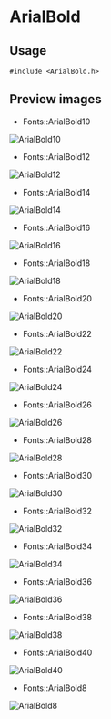 ArialBold
==========

Usage
------

    #include <ArialBold.h>

Preview images
--------------
* Fonts::ArialBold10 

![ArialBold10](https://raw.githubusercontent.com/Cariad/ArialBold/master/Preview/ArialBold10.png)

* Fonts::ArialBold12 

![ArialBold12](https://raw.githubusercontent.com/Cariad/ArialBold/master/Preview/ArialBold12.png)

* Fonts::ArialBold14 

![ArialBold14](https://raw.githubusercontent.com/Cariad/ArialBold/master/Preview/ArialBold14.png)

* Fonts::ArialBold16 

![ArialBold16](https://raw.githubusercontent.com/Cariad/ArialBold/master/Preview/ArialBold16.png)

* Fonts::ArialBold18 

![ArialBold18](https://raw.githubusercontent.com/Cariad/ArialBold/master/Preview/ArialBold18.png)

* Fonts::ArialBold20 

![ArialBold20](https://raw.githubusercontent.com/Cariad/ArialBold/master/Preview/ArialBold20.png)

* Fonts::ArialBold22 

![ArialBold22](https://raw.githubusercontent.com/Cariad/ArialBold/master/Preview/ArialBold22.png)

* Fonts::ArialBold24 

![ArialBold24](https://raw.githubusercontent.com/Cariad/ArialBold/master/Preview/ArialBold24.png)

* Fonts::ArialBold26 

![ArialBold26](https://raw.githubusercontent.com/Cariad/ArialBold/master/Preview/ArialBold26.png)

* Fonts::ArialBold28 

![ArialBold28](https://raw.githubusercontent.com/Cariad/ArialBold/master/Preview/ArialBold28.png)

* Fonts::ArialBold30 

![ArialBold30](https://raw.githubusercontent.com/Cariad/ArialBold/master/Preview/ArialBold30.png)

* Fonts::ArialBold32 

![ArialBold32](https://raw.githubusercontent.com/Cariad/ArialBold/master/Preview/ArialBold32.png)

* Fonts::ArialBold34 

![ArialBold34](https://raw.githubusercontent.com/Cariad/ArialBold/master/Preview/ArialBold34.png)

* Fonts::ArialBold36 

![ArialBold36](https://raw.githubusercontent.com/Cariad/ArialBold/master/Preview/ArialBold36.png)

* Fonts::ArialBold38 

![ArialBold38](https://raw.githubusercontent.com/Cariad/ArialBold/master/Preview/ArialBold38.png)

* Fonts::ArialBold40 

![ArialBold40](https://raw.githubusercontent.com/Cariad/ArialBold/master/Preview/ArialBold40.png)

* Fonts::ArialBold8 

![ArialBold8](https://raw.githubusercontent.com/Cariad/ArialBold/master/Preview/ArialBold8.png)

